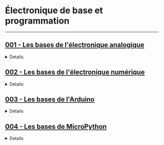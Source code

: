 # **Électronique de base et programmation**

---

## [001 - Les bases de l'électronique analogique](https://youtube.com/playlist?list=PLojmE17vJ5fSv85YenV8TdrrOgFrTDgrT&si=uDWF31IIwGWSTxKW)

<details>
  <summary>Details</summary>
  <h3><strong>Introduction aux Diodes et leurs Applications</strong></h3>
  <ol>
      <li>Point de fonctionnement de la diode</li>
      <li>Résumé sur la diode</li>
      <li>DIODE ZENER et ses applications</li>
      <li>Diodes et applications</li>
      <li>Résumé des 3 modèles de diodes</li>
      <li>Diode idéale sans seuil HD</li>
      <li>Diode avec seuil</li>
      <li>Diode réelle</li>
      <li>Méthodologie du PF</li>
      <li>Point de fonctionnement de la diode idéale avec seuil</li>
  </ol>

  <h3><strong>Transistors Bipolaires et Applications</strong></h3>
  <ol>
      <li>Introduction au Transistor Bipolaire</li>
      <li>Polarisation du transistor bipolaire</li>
      <li>Vidéo 1 : Petits signaux-Transistor bipolaire</li>
      <li>Vidéo 2 : Petits signaux : Application du modèle</li>
      <li>Vidéo 3 : Résumé de la méthodologie pour les transistors bipolaires en mode petits signaux</li>
      <li>BJT model for small signals</li>
      <li>Transistor bipolaire - Exercice 1 : Polarisation par pont de base EC</li>
      <li>Transistor bipolaire - Exercice 2 : Calcul de résistance - polarisation par pont de base</li>
      <li>Vidéo 6 : Transistor bipolaire – Exercice 3 : Source de courant</li>
      <li>Vidéo 7 : Transistor Bipolaire - Étude du miroir de courant</li>
  </ol>

  <h3><strong>Amplificateurs Opérationnels et Quadripôles</strong></h3>
  <ol>
      <li>Montage Ampli Op saturé (Les montages)</li>
      <li>Montage Ampli Op Saturé (préambule)</li>
      <li>Cours AMPLI OP intégrale</li>
      <li>Introduction quadripôles</li>
      <li>Application de la Matrice Impédance</li>
      <li>Application de La Matrice Admittance</li>
      <li>Matrice Hybride et Transistor Bipolaire</li>
      <li>Quadripôles en Cascade - Matrice de Transfert</li>
      <li>Association de quadripôles</li>
  </ol>

  <h3><strong>Amplificateurs d'Instrumentation et Ampli Op Réels</strong></h3>
  <ol>
      <li>Structure de Rauch et Sallen Key</li>
      <li>Amplificateur d'instrumentation-Taux de Réjection de Mode Commun</li>
      <li>Amplificateur d'instrumentation-Montage à 1 Ampli Op</li>
      <li>Amplificateur d'instrumentation-Montage à 3 Ampli Op</li>
      <li>Ampli Op réels - Vidéo 1 : Courants de Polarisation</li>
      <li>Ampli Op Réels - Vidéo 2 : étude de la tension différentielle</li>
      <li>Ampli Op réels - Vidéo 3 : Le Slew Rate</li>
      <li>Tracé Asymptotique Diagramme de Bode</li>
  </ol>

  <h3><strong>Théorèmes de Thévenin et de Norton</strong></h3>
  <ol>
      <li>Théorème de Thévenin. Vidéo 1 - Présentation et prise en main.</li>
      <li>Théorème de Norton. Vidéo 1 - Présentation et mis en pratique.</li>
      <li>Théorème de Thévenin. Vidéo 2 - Exemple 2.</li>
      <li>Thévenin-Vidéo 3 : Exemple 3, 2 sources de tension.</li>
      <li>Norton- Vidéo 2 : Exemple 2</li>
  </ol>

  <h3><strong>Introduction à LTSpice</strong></h3>
  <ol>
      <li>LTSpice tutorial-Export a txt file and plot with python</li>
      <li>LTSpice - Acquisition de données avec python</li>
      <li>LTSpice-Vidéo 1:Initiation à la commande transient.Exemple du circuit RC</li>
      <li>LTSpice-Vidéo 2 : Faire varier une grandeur avec la commande step. Et avoir de belles courbes.</li>
      <li>LTSpice- Vidéo 3 : Utiliser la commande .op pour tracer une courbe en fonction d'un paramètre.</li>
      <li>Vidéo-3 : Résumé de la méthodologie pour les transistors bipolaires en mode petits signaux.</li>
      <li>Vidéo 4 : LTSpice-Tracer un diagramme de Bode.</li>
      <li>Commande transient HD 1080p</li>
      <li>Autoeval polarisation transistor q10</li>
  </ol>

  <h3><strong>Circuits Électriques RC, RL et RLC</strong></h3>
  <ol>
      <li>Circuit RC: charge et décharge du condensateur</li>
      <li>Circuit RL</li>
      <li>Circuit RLC- Vidéo 1-Etablir l'équation différentielle</li>
      <li>Circuit RLC- Vidéo 2- Mise en forme de l'équation différentielle et polynôme caractéristique.</li>
      <li>Circuit RLC - Vidéo 3- Résumé des 3 formes de solutions homogènes</li>
      <li>Circuit RLC- Vidéo 4 - Réponse à un échelon de tension. Solution dans le cas ou ƺ=1</li>
      <li>Circuit RLC - Vidéo 5 - Réponse à un échelon de tension dans le cas où ƺ supérieur à 1</li>
      <li>Circuit RLC - Vidéo 6 Réponse à un échelon ksi inférieur à 1</li>
      <li>Circuit RLC - Vidéo 7 - Analyse des solutions. Quelques rappels.</li>
      <li>Circuit RLC - Vidéo 8 - Analyse de solutions. Régime pseudo-périodique.</li>
      <li>Circuit RLC - Vidéo 9 - Analyse des solutions - Le régime critique.</li>
      <li>Circuit RLC - Vidéo 10 -Analyse des solutions - Le régime apériodique.</li>
      <li>Circuit RLC - Vidéo 11 -Approche énergétique.</li>
  </ol>

  <h3><strong>Divers et Applications</strong></h3>
  <ol>
      <li>Apollo 11 landing from PDI to Touchdown</li>
  </ol>

</details>

## [002 - Les bases de l'électronique numérique](https://youtube.com/playlist?list=PLojmE17vJ5fQ7WR8GIXLDKizxIOlAJlcW&si=ueP1BZkIDnLJoTaC)

<details>
  <summary>Details</summary>
  <h3><strong>Codes et Nombres en Électronique Numérique</strong></h3>
  <ol>
      <li>Électronique Numérique - Code GRAY</li>
      <li>Électronique Numérique - Complément à 2 et nombres signés</li>
  </ol>

  <h3><strong>Tables de Karnaugh et Bascules</strong></h3>
  <ol>
      <li>Électronique Numérique - Tableaux de Karnaugh</li>
      <li>Présentation Bascules JK - Compteurs et Décompteurs</li>
      <li>Bascule D et applications</li>
  </ol>

  <h3><strong>Multiplexeurs et Démultiplexeurs</strong></h3>
  <ol>
      <li>Le multiplexeur. Vidéo 1 - Présentation</li>
      <li>Multiplexeur-Vidéo 2 - Application : fonction majorité</li>
      <li>Demultiplexeur. Vidéo 1 - Présentation</li>
      <li>Demultiplexer-Vidéo 2 - Application : décodeur 2 vers 4</li>
      <li>Demultiplexeur. Vidéo 3 - Application 2 : fonction majorité</li>
  </ol>

  <h3><strong>Applications des Afficheurs 7 Segments</strong></h3>
  <ol>
      <li>Électronique numérique : Gérer un 2 afficheurs 7 segments avec un seul décodeur BCD 7 segments</li>
      <li>Application des multiplexeurs et démultiplexeurs pour gérer 2 afficheurs 7 segments</li>
  </ol>

</details>

## [003 - Les bases de l'Arduino](https://youtube.com/playlist?list=PLCFKrBW1m6DNWo_zdF5RgosTCWw7P39GD&si=ROdcBXXCh73oR2j4)

<details>
  <summary>Details</summary>
  <h3><strong>Introduction à Arduino et Programmation de Base</strong></h3>
<ol>
    <li>Arduino #: Introduction [TUTO]</li>
    <li>Arduino #2: Types et variables [TUTO]</li>
    <li>Arduino #3: Instruction if else if else [TUTO]</li>
    <li>Arduino #4: la boucle for [TUTO]</li>
    <li>Arduino #5: la boucle while [TUTO]</li>
    <li>Arduino #6: la boucle do while [TUTO]</li>
    <li>Arduino #7: break et continue [TUTO]</li>
    <li>Arduino #8: la structure de contrôle switch case [TUTO]</li>
    <li>Arduino #9: Comment définir une constante [TUTO] - Deux façons</li>
    <li>Arduino #10: Les opérateurs logiques et de comparaison [TUTO]</li>
</ol>

<h3><strong>Manipulation de Données et Structures Avancées</strong></h3>
<ol>
    <li>Arduino #11: les tableaux 1D [TUTO]</li>
    <li>Arduino #12: le port série | Serial | UART | USART | [TUTO]</li>
    <li>Arduino #13: Gestion du temps – deux fonctions - partie 1 [TUTO]</li>
    <li>Arduino #14: les tableaux 2D - Matrices [TUTO]</li>
    <li>Arduino #15: Comment convertir un tableau 2D en 1D ? [TUTO]</li>
    <li>Arduino #16: les fonctions - 3 types [TUTO]</li>
    <li>Arduino #17: Qu'est ce qu'une variable static | volatile | globale | locale ? [TUTO]</li>
    <li>Arduino #18: les 3 types de la mémoire | FLASH | SRAM | EEPROM [TUTO]</li>
    <li>Arduino #19: les structures [TUTO]</li>
</ol>

<h3><strong>Entrées/Sorties et Interfaces Analogiques</strong></h3>
<ol>
    <li>Arduino #20: les entrées/sorties TOR - I/O [TUTO]</li>
    <li>Arduino #21: Commande des entrées sorties logiques [TUTO]- Commande parallèle</li>
    <li>Arduino #22: les entrées analogiques - analogread() [TUTO]</li>
    <li>Arduino #23: Générateur PWM – Méthode 1 [TUTO]</li>
    <li>Arduino #24: Comment convertir une entrée analogique en entrée logique (TOR) – 3 techniques [TUTO]</li>
    <li>Arduino #25: la Gestion du temps - les fonctions millis() et micros() [TUTO]</li>
    <li>Arduino #26: Introduction aux pointeurs [TUTO]</li>
</ol>

<h3><strong>Avancées et Techniques de Programmation</strong></h3>
<ol>
    <li>Arduino #27: Comment créer une nouvelle bibliothèque en 3 étapes ? [TUTO]</li>
    <li>Arduino #28: fonctions à retour multiple - 2 techniques [TUTO]</li>
    <li>Arduino #29: Comment initialiser la carte Arduino ? – 3 méthodes avec watchdog [TUTO][FR]</li>
    <li>Arduino #30: PWM de la théorie à la pratique avec Arduino [TUTO]</li>
    <li>Arduino #31: Introduction au convertisseur analogique numérique (ADC) avec Arduino [TUTO]</li>
    <li>Arduino #32: Comment mesurer le temps d'exécution - deux techniques [TUTO]</li>
    <li>Arduino #33: Comment mesurer la valeur moyenne et la valeur efficace d'un signal PWM ? [TUTO]</li>
    <li>Arduino #34: Comment mesurer la valeur moyenne et la valeur efficace d'un signal PWM ? [TUTO]</li>
    <li>Arduino #35: les interruptions en 7 étapes [TUTO]</li>
</ol>

<h3><strong>Fonctionnalités Avancées et Applications Spécifiques</strong></h3>
<ol>
    <li>Arduino #36: les interruptions - Générateur PWM avec INT0 [TUTO]</li>
    <li>Arduino #37: Int Vs float avec Arduino [TUTO]</li>
    <li>Arduino #38: Pointeur de fonction en 3 étapes [TUTO]</li>
    <li>Arduino #39: Temporisation 1 seconde avec Arduino - INT0 - PWM [TUTO]</li>
    <li>Arduino #40: Générateur du signal sinus cardinal et le bruit avec Arduino [TUTO]</li>
    <li>Arduino #41: Les Chaînes de Caractères - Types String | Char [TUTO]</li>
    <li>Arduino #42: Temporisation non bloquante - Action temporisée [TUTO]</li>
    <li>Arduino #43: Exemple Temporisation non bloquante [TUTO]</li>

</details>

## [004 - Les bases de MicroPython](https://youtube.com/playlist?list=PLrg3muFxU4YkTYCPxu8lznnyZC5MOO5YQ&si=mRiEJi7QZN6WkyQK)

<details>
  <summary>Details</summary>
   <h3><strong>Introduction à MicroPython et Bases de Programmation</strong></h3>
    <ol>
        <li>API time et meteo + python</li>
        <li>API openfoodfacts python</li>
        <li>assertions en python par l'exemple</li>
        <li>Les docstrings Python</li>
        <li>Opérateurs logiques / bitwises et utilisation des masques en python</li>
        <li>usages des variables en python</li>
        <li>if name == 'main ' en français</li>
    </ol>

   <h3><strong>Programmation Orientée Objets en Python</strong></h3>
    <ol>
        <li>Programmation orientée objets (POO) par l'exemple en python (partie1)</li>
        <li>Programmation orientée objets par l'exemple en python (partie 2)</li>
        <li>Programmation orientée objets par l'exemple en python (partie 3)</li>
        <li>Programmation orientée objets : Interaction classe et programme principal (vidéo4)</li>
    </ol>

   <h3><strong>Utilisation d'API et Outils de Développement</strong></h3>
    <ol>
        <li>Partie3 MQTT installation d'un broker Mosquitto sous Raspberry</li>
        <li>API EcoWatt RTE en python ( utilisation de jetons protocole oAuth)</li>
        <li>plotly graphes python</li>
        <li>monitoring données capteurs sur ThingSpeak (cloud) en micropython ou python</li>
        <li>Analyse trame hex (UART) en python</li>
    </ol>

   <h3><strong>Projets et Applications Spécifiques en MicroPython</strong></h3>
    <ol>
        <li>Client MQTT paho + horodatage</li>
        <li>liaison série uart python micropython</li>
        <li>Créer une application autonome en python</li>
        <li>Python et Teachable machine google (projet)</li>
        <li>futureengineer : Apprendre à programmer en python ou blockly sous forme de défis</li>
    </ol>

  <h3><strong>Techniques Avancées et Concepts Spécifiques</strong></h3>
    <ol>
        <li>les 3 raisons de la programmation asynchrone</li>
        <li>Utiliser IA en programmation</li>
    </ol>

</details>